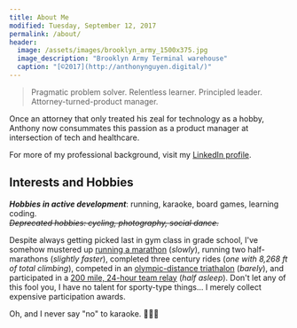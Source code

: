```yaml
---
title: About Me
modified: Tuesday, September 12, 2017
permalink: /about/
header:
  image: /assets/images/brooklyn_army_1500x375.jpg
  image_description: "Brooklyn Army Terminal warehouse"
  caption: "[©2017](http://anthonynguyen.digital/)"
---
```


> Pragmatic problem solver. Relentless learner. Principled leader. Attorney-turned-product manager.

Once an attorney that only treated his zeal for technology as a hobby, Anthony now consummates this passion as a product manager at intersection of tech and healthcare.

For more of my professional background, visit my [LinkedIn profile](https://www.linkedin.com/in/anthonytnguyen).

## Interests and Hobbies

***Hobbies in active development***: running, karaoke, board games, learning coding.  
~~*Deprecated hobbies: cycling, photography, social dance.*~~

Despite always getting picked last in gym class in grade school, I've somehow mustered up [running a marathon](http://www.tcsnycmarathon.org) (*slowly*), running two half-marathons (*slightly faster*), completed three century rides (*one with 8,268 ft of total climbing*), competed in an [olympic-distance triathalon](http://www.nyctri.com/) (*barely*), and participated in a [200 mile, 24-hour team relay](https://en.wikipedia.org/wiki/Reach_the_Beach_Relay) (*half asleep*). Don't let any of this fool you, I have no talent for sporty-type things... I merely collect expensive participation awards.

Oh, and I never say "no" to karaoke. :microphone::notes::notes:

